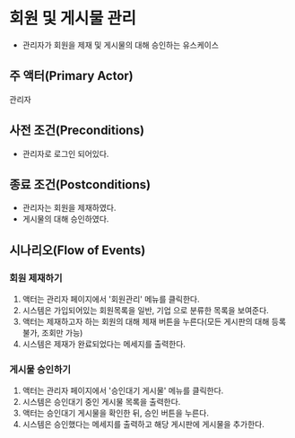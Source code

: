 # 회원 및 게시물 관리
- 관리자가 회원을 제재 및 게시물의 대해 승인하는 유스케이스

## 주 액터(Primary Actor)
관리자

## 사전 조건(Preconditions)
- 관리자로 로그인 되어있다.

## 종료 조건(Postconditions)
- 관리자는 회원을 제재하였다.
- 게시물의 대해 승인하였다.

## 시나리오(Flow of Events)

### 회원 제재하기
1. 액터는 관리자 페이지에서 '회원관리' 메뉴를 클릭한다.
2. 시스템은 가입되어있는 회원목록을 일반, 기업 으로 분류한 목록을 보여준다.
3. 액터는 제재하고자 하는 회원의 대해 제재 버튼을 누른다(모든 게시판의 대해 등록 불가, 조회만 가능)
4. 시스템은 제재가 완료되었다는 메세지를 출력한다.

### 게시물 승인하기
1. 액터는 관리자 페이지에서 '승인대기 게시물' 메뉴를 클릭한다.
2. 시스템은 승인대기 중인 게시물 목록을 출력한다.
3. 액터는 승인대기 게시물을 확인한 뒤, 승인 버튼을 누른다.
4. 시스템은 승인했다는 메세지를 출력하고 해당 게시판에 게시물을 추가한다.
